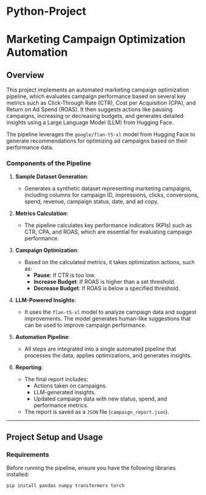 # Python-Project
# Marketing Campaign Optimization Automation

## Overview

This project implements an automated marketing campaign optimization pipeline, which evaluates campaign performance based on several key metrics such as Click-Through Rate (CTR), Cost per Acquisition (CPA), and Return on Ad Spend (ROAS). It then suggests actions like pausing campaigns, increasing or decreasing budgets, and generates detailed insights using a Large Language Model (LLM) from Hugging Face.

The pipeline leverages the `google/flan-t5-xl` model from Hugging Face to generate recommendations for optimizing ad campaigns based on their performance data.

### Components of the Pipeline

1. **Sample Dataset Generation**:
   - Generates a synthetic dataset representing marketing campaigns, including columns for campaign ID, impressions, clicks, conversions, spend, revenue, campaign status, date, and ad copy.

2. **Metrics Calculation**:
   - The pipeline calculates key performance indicators (KPIs) such as CTR, CPA, and ROAS, which are essential for evaluating campaign performance.

3. **Campaign Optimization**:
   - Based on the calculated metrics, it takes optimization actions, such as:
     - **Pause**: If CTR is too low.
     - **Increase Budget**: If ROAS is higher than a set threshold.
     - **Decrease Budget**: If ROAS is below a specified threshold.

4. **LLM-Powered Insights**:
   - It uses the `flan-t5-xl` model to analyze campaign data and suggest improvements. The model generates human-like suggestions that can be used to improve campaign performance.

5. **Automation Pipeline**:
   - All steps are integrated into a single automated pipeline that processes the data, applies optimizations, and generates insights.

6. **Reporting**:
   - The final report includes:
     - Actions taken on campaigns.
     - LLM-generated insights.
     - Updated campaign data with new status, spend, and performance metrics.
   - The report is saved as a `JSON` file (`campaign_report.json`).

---

## Project Setup and Usage

### Requirements

Before running the pipeline, ensure you have the following libraries installed:

```bash
pip install pandas numpy transformers torch
